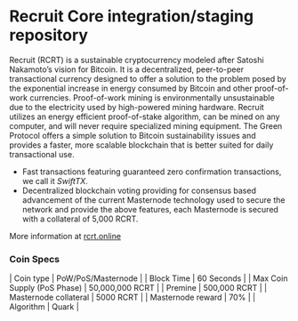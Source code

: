 Recruit Core integration/staging repository
=================================================

Recruit (RCRT) is a sustainable cryptocurrency modeled after Satoshi Nakamoto’s vision for Bitcoin. It is a decentralized, peer-to-peer transactional currency designed to offer a solution to the problem posed by the exponential increase in energy consumed by Bitcoin and other proof-of-work currencies. Proof-of-work mining is environmentally unsustainable due to the electricity used by high-powered mining hardware. Recruit utilizes an energy efficient proof-of-stake algorithm, can be mined on any computer, and will never require specialized mining equipment. The Green Protocol offers a simple solution to Bitcoin sustainability issues and provides a faster, more scalable blockchain that is better suited for daily transactional use.

- Fast transactions featuring guaranteed zero confirmation transactions, we call it _SwiftTX_.
- Decentralized blockchain voting providing for consensus based advancement of the current Masternode
  technology used to secure the network and provide the above features, each Masternode is secured
  with a collateral of 5,000 RCRT.

More information at [rcrt.online](http://rcrt.online/)

### Coin Specs
| Coin type                   | PoW/PoS/Masternode      |
| Block Time                  | 60 Seconds              |
| Max Coin Supply (PoS Phase) | 50,000,000 RCRT         |
| Premine                     | 500,000 RCRT            |
| Masternode collateral       | 5000 RCRT               |
| Masternode reward           | 70%                     |
| Algorithm                   | Quark                   |


